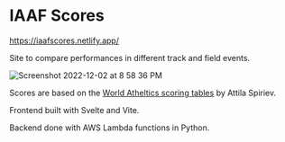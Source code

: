 # IAAF Scores

https://iaafscores.netlify.app/

Site to compare performances in different track and field events.

![Screenshot 2022-12-02 at 8 58 36 PM](https://user-images.githubusercontent.com/35535783/205417116-e02e58dd-b501-488e-9534-f87df12da1ed.png)

Scores are based on the [World Atheltics scoring tables](https://worldathletics.org/news/news/scoring-tables-2022) by Attila Spiriev.

Frontend built with Svelte and Vite.

Backend done with AWS Lambda functions in Python.

